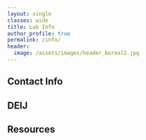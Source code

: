 ```yaml
---
layout: single
classes: wide
title: Lab Info
author_profile: true
permalink: /info/
header:
  image: /assets/images/header_boreal2.jpg
---
```


## Contact Info



## DEIJ



## Resources



